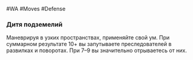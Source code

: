 #WA #Moves #Defense 

### Дитя подземелий  
Маневрируя в узких пространствах, применяйте  свой ум. При суммарном результате 10+ вы запутываете преследователей в развилках и поворотах.  При 7–9 вы значительно отрываетесь от них.